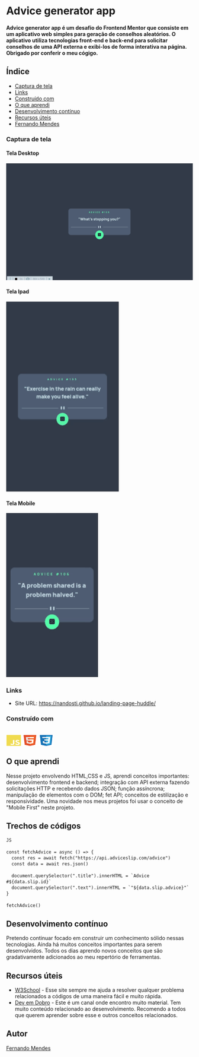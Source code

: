 # Advice generator app

#### Advice generator app é um desafio do Frontend Mentor que consiste em um  aplicativo web simples para geração de conselhos aleatórios. O aplicativo utiliza tecnologias front-end e back-end para solicitar conselhos de uma API externa e exibi-los de forma interativa na página. Obrigado por conferir o meu cógigo.

## Índice

- [Captura de tela](#captura-de-tela)
- [Links](#links)
- [Construído com](#construído-com)
- [O que aprendi](#o-que-aprendi)
- [Desenvolvimento contínuo](#desenvolvimento-contínuo)
- [Recursos úteis](#recursos-úteis)
- [Fernando Mendes](#autor)

### Captura de tela

#### Tela Desktop

<img src="./src/images/generator-desktop.gif" alt="Tela desktop exibindo funcionalidades">

#### Tela Ipad

<img src="./src/images/generator-ipad.gif" alt="Tela tablet exibindo funcionalidades">

#### Tela Mobile

<img src="./src/images/generator-mobile.gif" alt="Exibindo responsividade no mobile">

### Links

- Site URL: https://nandosti.github.io/landing-page-huddle/

### Construído com

<div style="display: inline_block"><br>
  <img align="center" alt="Js" height="30" width="40" src="https://raw.githubusercontent.com/devicons/devicon/master/icons/javascript/javascript-plain.svg">
  <img align="center" alt="HTML" height="30" width="40" src="https://raw.githubusercontent.com/devicons/devicon/master/icons/html5/html5-original.svg">
  <img align="center" alt="CSS" height="30" width="40" src="https://raw.githubusercontent.com/devicons/devicon/master/icons/css3/css3-original.svg">       
</div>

## O que aprendi

Nesse projeto envolvendo HTML,CSS e JS, aprendi conceitos importantes: desenvolvimento frontend e backend; integração com API externa fazendo solicitações HTTP e recebendo dados JSON; função assíncrona; manipulação de elementos com o DOM; fet API; conceitos de estilização e responsividade. Uma novidade nos meus projetos foi usar o conceito de "Mobile First" neste projeto.

## Trechos de códigos

```
JS

const fetchAdvice = async () => {
  const res = await fetch("https://api.adviceslip.com/advice")
  const data = await res.json()

  document.querySelector(".title").innerHTML = `Advice #${data.slip.id}`
  document.querySelector(".text").innerHTML = `"${data.slip.advice}"`
}

fetchAdvice()

```

## Desenvolvimento contínuo

Pretendo continuar focado em construir um conhecimento sólido nessas tecnologias. Ainda há muitos conceitos importantes para serem desenvolvidos. Todos os dias aprendo novos conceitos que são gradativamente adicionados ao meu repertório de ferramentas.

## Recursos úteis

- [W3School](https://www.w3schools.com/css/default.asp) - Esse site sempre me ajuda a resolver qualquer problema relacionados a códigos de uma maneira fácil e muito rápida.
- [Dev em Dobro](https://www.youtube.com/@DevemDobro) - Este é um canal onde encontro muito material. Tem muito conteúdo relacionado ao desenvolvimento. Recomendo a todos que querem aprender sobre esse e outros conceitos relacionados.

## Autor

[Fernando Mendes](https://www.linkedin.com/in/fernandomendesti/)
